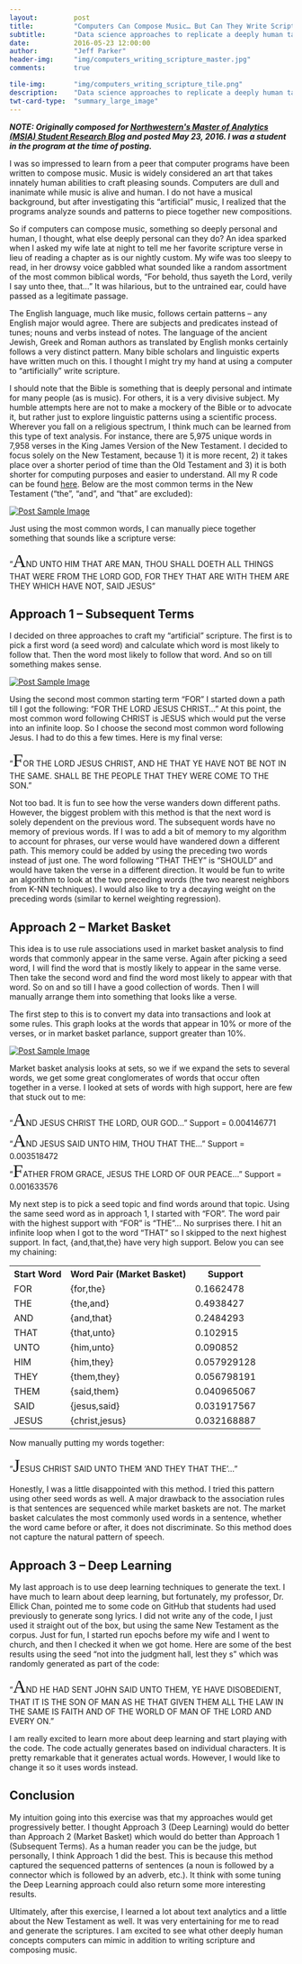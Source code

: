 ```yaml
---
layout:         post
title:          "Computers Can Compose Music… But Can They Write Scripture?"
subtitle:       "Data science approaches to replicate a deeply human task"
date:           2016-05-23 12:00:00
author:         "Jeff Parker"
header-img:     "img/computers_writing_scripture_master.jpg"
comments:       true

tile-img:       "img/computers_writing_scripture_tile.png"
description:    "Data science approaches to replicate a deeply human task"
twt-card-type:  "summary_large_image"
---
```


***NOTE: Originally composed for [Northwestern's Master of Analytics (MSIA) Student Research Blog](http://sites.northwestern.edu/msia/2017/05/23/computers-can-compose-music-but-can-they-write-scripture/) and posted May 23, 2016. I was a student in the program at the time of posting.***

<p>I was so impressed to learn from a peer that computer programs have been written to compose music. Music is widely considered an art that takes innately human abilities to craft pleasing sounds. Computers are dull and inanimate while music is alive and human. I do not have a musical background, but after investigating this “artificial” music, I realized that the programs analyze sounds and patterns to piece together new compositions.</p>

<p>So if computers can compose music, something so deeply personal and human, I thought, what else deeply personal can they do? An idea sparked when I asked my wife late at night to tell me her favorite scripture verse in lieu of reading a chapter as is our nightly custom. My wife was too sleepy to read, in her drowsy voice gabbled what sounded like a random assortment of the most common biblical words, “For behold, thus sayeth the Lord, verily I say unto thee, that…” It was hilarious, but to the untrained ear, could have passed as a legitimate passage.</p>

<p>The English language, much like music, follows certain patterns – any English major would agree. There are subjects and predicates instead of tunes; nouns and verbs instead of notes. The language of the ancient Jewish, Greek and Roman authors as translated by English monks certainly follows a very distinct pattern. Many bible scholars and linguistic experts have written much on this. I thought I might try my hand at using a computer to “artificially” write scripture.</p>

<p>I should note that the Bible is something that is deeply personal and intimate for many people (as is music). For others, it is a very divisive subject. My humble attempts here are not to make a mockery of the Bible or to advocate it, but rather just to explore linguistic patterns using a scientific process. Wherever you fall on a religious spectrum, I think much can be learned from this type of text analysis. For instance, there are 5,975 unique words in 7,958 verses in the King James Version of the New Testament. I decided to focus solely on the New Testament, because 1) it is more recent, 2) it takes place over a shorter period of time than the Old Testament and 3) it is both shorter for computing purposes and easier to understand. All my R code can be found <a href = "https://github.com/jeffreyxparker/scripture_analysis/tree/master">here</a>. Below are the most common terms in the New Testament (“the”, “and”, and “that” are excluded):</p>

<a href="#">
    <img src="{{ site.baseurl }}/img/computers_writing_scripture_img1.png" alt="Post Sample Image">
</a>
 
<p>Just using the most common words, I can manually piece together something that sounds like a scripture verse:</p>

<p>“<font face = "Old English Text MT" size = "6">A</font>ND UNTO HIM THAT ARE MAN, THOU SHALL DOETH ALL THINGS THAT WERE FROM THE LORD GOD, FOR THEY THAT ARE WITH THEM ARE THEY WHICH HAVE NOT, SAID JESUS” </p>

<h2>Approach 1 – Subsequent Terms</h2>

<p>I decided on three approaches to craft my “artificial” scripture. The first is to pick a first word (a seed word) and calculate which word is most likely to follow that. Then the word most likely to follow that word. And so on till something makes sense.</p>

<a href="#">
    <img src="{{ site.baseurl }}/img/computers_writing_scripture_img2.png" alt="Post Sample Image">
</a>
 
<p>Using the second most common starting term “FOR” I started down a path till I got the following: “FOR THE LORD JESUS CHRIST…” At this point, the most common word following CHRIST is JESUS which would put the verse into an infinite loop. So I choose the second most common word following Jesus. I had to do this a few times. Here is my final verse:</p>

<p>“<font face = "Old English Text MT" size = "6">F</font>OR THE LORD JESUS CHRIST, AND HE THAT YE HAVE NOT BE NOT IN THE SAME. SHALL BE THE PEOPLE THAT THEY WERE COME TO THE SON.”</p>

<p>Not too bad. It is fun to see how the verse wanders down different paths. However, the biggest problem with this method is that the next word is solely dependent on the previous word. The subsequent words have no memory of previous words. If I was to add a bit of memory to my algorithm to account for phrases, our verse would have wandered down a different path. This memory could be added by using the preceding two words instead of just one. The word following “THAT THEY” is “SHOULD” and would have taken the verse in a different direction. It would be fun to write an algorithm to look at the two preceding words (the two nearest neighbors from K-NN techniques). I would also like to try a decaying weight on the preceding words (similar to kernel weighting regression).</p>

<h2>Approach 2 – Market Basket</h2>

<p>This idea is to use rule associations used in market basket analysis to find words that commonly appear in the same verse. Again after picking a seed word, I will find the word that is mostly likely to appear in the same verse. Then take the second word and find the word most likely to appear with that word. So on and so till I have a good collection of words. Then I will manually arrange them into something that looks like a verse.</p>

<p>The first step to this is to convert my data into transactions and look at some rules. This graph looks at the words that appear in 10% or more of the verses, or in market basket parlance, support greater than 10%.</p>

<a href="#">
    <img src="{{ site.baseurl }}/img/computers_writing_scripture_img3.png" alt="Post Sample Image">
</a>
 
<p>Market basket analysis looks at sets, so we if we expand the sets to several words, we get some great conglomerates of words that occur often together in a verse. I looked at sets of words with high support, here are few that stuck out to me:</p>

“<font face = "Old English Text MT" size = "6">A</font>ND JESUS CHRIST THE LORD, OUR GOD…” Support = 0.004146771<br>
“<font face = "Old English Text MT" size = "6">A</font>ND JESUS SAID UNTO HIM, THOU THAT THE…” Support = 0.003518472<br>
“<font face = "Old English Text MT" size = "6">F</font>ATHER FROM GRACE, JESUS THE LORD OF OUR PEACE…” Support = 0.001633576<br>

<p>My next step is to pick a seed topic and find words around that topic. Using the same seed word as in approach 1, I started with “FOR”. The word pair with the highest support with “FOR” is “THE”… No surprises there. I hit an infinite loop when I got to the word “THAT” so I skipped to the next highest support. In fact, {and,that,the} have very high support. Below you can see my chaining:</p>

<table>
  <tr>
    <th>Start Word</th>
    <th>Word Pair (Market Basket)</th>
    <th>Support</th>
  </tr>
  <tr>
    <td>FOR</td>
    <td>{for,the}</td>
    <td>0.1662478</td>
  </tr>
  <tr>
    <td>THE</td>
    <td>{the,and}</td>
    <td>0.4938427</td>
  </tr>
  <tr>
    <td>AND</td>
    <td>{and,that}</td>
    <td>0.2484293</td>
  </tr>
  <tr>
    <td>THAT</td>
    <td>{that,unto}</td>
    <td>0.102915</td>
  </tr>
  <tr>
    <td>UNTO</td>
    <td>{him,unto}</td>
    <td>0.090852</td>
  </tr>
  <tr>
    <td>HIM</td>
    <td>{him,they}</td>
    <td>0.057929128</td>
  </tr>
  <tr>
    <td>THEY</td>
    <td>{them,they}</td>
    <td>0.056798191</td>
  </tr>
  <tr>
    <td>THEM</td>
    <td>{said,them}</td>
    <td>0.040965067</td>
  </tr>
  <tr>
    <td>SAID</td>
    <td>{jesus,said}</td>
    <td>0.031917567</td>
  </tr>
  <tr>
    <td>JESUS</td>
    <td>{christ,jesus}</td>
    <td>0.032168887</td>
  </tr>
</table>

<p>Now manually putting my words together:</p>

<p>“<font face = "Old English Text MT" size = "6">J</font>ESUS CHRIST SAID UNTO THEM ‘AND THEY THAT THE’…”</p>

<p>Honestly, I was a little disappointed with this method. I tried this pattern using other seed words as well. A major drawback to the association rules is that sentences are sequenced while market baskets are not. The market basket calculates the most commonly used words in a sentence, whether the word came before or after, it does not discriminate. So this method does not capture the natural pattern of speech.</p>

<h2>Approach 3 – Deep Learning</h2>

<p>My last approach is to use deep learning techniques to generate the text. I have much to learn about deep learning, but fortunately, my professor, Dr. Ellick Chan, pointed me to some code on GitHub that students had used previously to generate song lyrics. I did not write any of the code, I just used it straight out of the box, but using the same New Testament as the corpus. Just for fun, I started run epochs before my wife and I went to church, and then I checked it when we got home. Here are some of the best results using the seed “not into the judgment hall, lest they s” which was randomly generated as part of the code:</p>

<p>“<font face = "Old English Text MT" size = "6">A</font>ND HE HAD SENT JOHN SAID UNTO THEM, YE HAVE DISOBEDIENT, THAT IT IS THE SON OF MAN AS HE THAT GIVEN THEM ALL THE LAW IN THE SAME IS FAITH AND OF THE WORLD OF MAN OF THE LORD AND EVERY ON.”</p>

<p>I am really excited to learn more about deep learning and start playing with the code. The code actually generates based on individual characters. It is pretty remarkable that it generates actual words. However, I would like to change it so it uses words instead.</p>

<h2>Conclusion</h2>

<p>My intuition going into this exercise was that my approaches would get progressively better. I thought Approach 3 (Deep Learning) would do better than Approach 2 (Market Basket) which would do better than Approach 1 (Subsequent Terms). As a human reader you can be the judge, but personally, I think Approach 1 did the best. This is because this method captured the sequenced patterns of sentences (a noun is followed by a connector which is followed by an adverb, etc.). It think with some tuning the Deep Learning approach could also return some more interesting results.</p>

<p>Ultimately, after this exercise, I learned a lot about text analytics and a little about the New Testament as well. It was very entertaining for me to read and generate the scriptures. I am excited to see what other deeply human concepts computers can mimic in addition to writing scripture and composing music.</p>